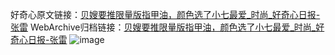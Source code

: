 好奇心原文链接：[贝嫂要推限量版指甲油，颜色选了小七最爱_时尚_好奇心日报-张雷](https://www.qdaily.com/articles/4200.html)
WebArchive归档链接：[贝嫂要推限量版指甲油，颜色选了小七最爱_时尚_好奇心日报-张雷](http://web.archive.org/web/20190623153926/https://www.qdaily.com/articles/4200.html)
![image](http://ww3.sinaimg.cn/large/007d5XDpgy1g3vexpo9m0j30u029t1kx)